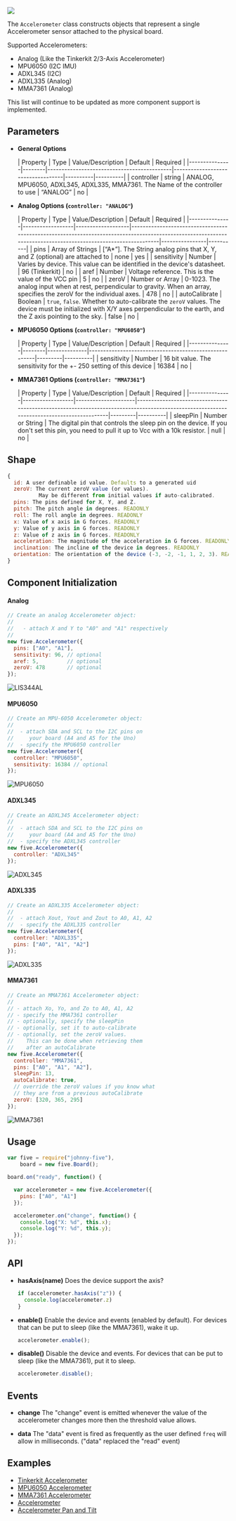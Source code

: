 ![](http://i.gyazo.com/68628475fed220178a90d19f85133f97.png)

The `Accelerometer` class constructs objects that represent a single Accelerometer sensor attached to the physical board.

Supported Accelerometers:

- Analog (Like the Tinkerkit 2/3-Axis Accelerometer)
- MPU6050 (I2C IMU)
- ADXL345 (I2C)
- ADXL335 (Analog)
- MMA7361 (Analog)

This list will continue to be updated as more component support is implemented.

## Parameters

- **General Options**

  | Property | Type   | Value/Description                       | Default  | Required |
  |---------------|--------|--------------------------------------------|-----------------------------------|----------|----------|
  | controller    | string | ANALOG, MPU6050, ADXL345, ADXL335, MMA7361. The Name of the controller to use | “ANALOG” | no       |

- **Analog Options (`controller: "ANALOG"`)** 

  | Property | Type             | Value/Description                                                                                                                                                  | Default        | Required |
  |---------------|------------------|-------------------|--------------------------------------------------------------------------------------------------------------------------------------------------------------|----------------|----------|
  | pins          | Array of Strings | [“A\*”]. The String analog pins that X, Y, and Z (optional) are attached to                                                                                           | none           | yes      |
  | sensitivity   | Number           | Varies by device. This value can be identified in the device's datasheet.                                                                                                      | 96 (Tinkerkit) | no       |
  | aref          | Number           | Voltage reference. This is the value of the VCC pin                                                                                                                             | 5              | no       |
  | zeroV         | Number or Array  | 0-1023. The analog input when at rest, perpendicular to gravity. When an array, specifies the zeroV for the individual axes.                                         | 478            | no       |
  | autoCalibrate | Boolean          | `true`, `false`. Whether to auto-calibrate the `zeroV` values. The device must be initialized with X/Y axes perpendicular to the earth, and the Z axis pointing to the sky. | false          | no       |




- **MPU6050 Options (`controller: "MPU6050"`)** 

  | Property | Type   | Value/Description                                           | Default | Required |
  |---------------|--------|--------------|-------------------------------------------------------|---------|----------|
  | sensitivity   | Number | 16 bit value. The sensitivity for the +- 250 setting of this device | 16384   | no       |

- **MMA7361 Options (`controller: "MMA7361"`)** 

  | Property | Type             | Value/Description                                                                                                                              | Default | Required |
  |---------------|------------------|---------------------|------------------------------------------------------------------------------------------------------------------------------------------|---------|----------|
  | sleepPin      | Number or String | The digital pin that controls the sleep pin on the device. If you don't set this pin, you need to pull it up to Vcc with a 10k resistor. | null    | no       |


## Shape

```js
{ 
  id: A user definable id value. Defaults to a generated uid
  zeroV: The current zeroV value (or values).  
          May be different from initial values if auto-calibrated.
  pins: The pins defined for X, Y, and Z.
  pitch: The pitch angle in degrees. READONLY
  roll: The roll angle in degrees. READONLY
  x: Value of x axis in G forces. READONLY
  y: Value of y axis in G forces. READONLY
  z: Value of z axis in G forces. READONLY
  acceleration: The magnitude of the acceleration in G forces. READONLY
  inclination: The incline of the device in degrees. READONLY
  orientation: The orientation of the device (-3, -2, -1, 1, 2, 3). READONLY 
}
```

## Component Initialization 

#### Analog
```js
// Create an analog Accelerometer object:
// 
//   - attach X and Y to "A0" and "A1" respectively
//
new five.Accelerometer({
  pins: ["A0", "A1"],
  sensitivity: 96, // optional
  aref: 5,         // optional
  zeroV: 478       // optional
});
```

![LIS344AL](https://github.com/rwaldron/johnny-five/raw/master/docs/breadboard/accelerometer-lis344al.png)

#### MPU6050
```js
// Create an MPU-6050 Accelerometer object:
//
//  - attach SDA and SCL to the I2C pins on 
//     your board (A4 and A5 for the Uno)
//  - specify the MPU6050 controller
new five.Accelerometer({
  controller: "MPU6050",
  sensitivity: 16384 // optional
});
```

![MPU6050](https://github.com/rwaldron/johnny-five/raw/master/docs/breadboard/accelerometer-mpu6050.png)

#### ADXL345
```js
// Create an ADXL345 Accelerometer object:
//
//  - attach SDA and SCL to the I2C pins on 
//     your board (A4 and A5 for the Uno)
//  - specify the ADXL345 controller
new five.Accelerometer({
  controller: "ADXL345"
});
```

![ADXL345](https://github.com/rwaldron/johnny-five/raw/master/docs/breadboard/accelerometer-adxl345.png)

#### ADXL335
```js
// Create an ADXL335 Accelerometer object:
//
//  - attach Xout, Yout and Zout to A0, A1, A2
//  - specify the ADXL335 controller
new five.Accelerometer({
  controller: "ADXL335",
  pins: ["A0", "A1", "A2"]
});
```

![ADXL335](https://github.com/rwaldron/johnny-five/raw/master/docs/breadboard/accelerometer-adxl335.png)

#### MMA7361
```js
// Create an MMA7361 Accelerometer object:
//
// - attach Xo, Yo, and Zo to A0, A1, A2
// - specify the MMA7361 controller
// - optionally, specify the sleepPin
// - optionally, set it to auto-calibrate
// - optionally, set the zeroV values.  
//    This can be done when retrieving them 
//    after an autoCalibrate
new five.Accelerometer({
  controller: "MMA7361",
  pins: ["A0", "A1", "A2"],
  sleepPin: 13,
  autoCalibrate: true,
  // override the zeroV values if you know what 
  // they are from a previous autoCalibrate
  zeroV: [320, 365, 295] 
});
```

![MMA7361](https://github.com/rwaldron/johnny-five/raw/master/docs/breadboard/accelerometer-mma7361.png)

## Usage
```js
var five = require("johnny-five"), 
    board = new five.Board();

board.on("ready", function() {

  var accelerometer = new five.Accelerometer({
    pins: ["A0", "A1"]
  });

  accelerometer.on("change", function() {
    console.log("X: %d", this.x);
    console.log("Y: %d", this.y);
  });
});
```

## API

- **hasAxis(name)** Does the device support the axis? 
  ```js
  if (accelerometer.hasAxis("z")) {
    console.log(accelerometer.z)
  }
  ```

- **enable()** Enable the device and events (enabled by default).  For devices that can be put to sleep (like the MMA7361), wake it up.
  ```js
  accelerometer.enable();
  ```

- **disable()** Disable the device and events.  For devices that can be put to sleep (like the MMA7361), put it to sleep.
  ```js
  accelerometer.disable();
  ```

## Events

- **change** The "change" event is emitted whenever the value of the accelerometer changes more then the threshold value allows.

- **data** The "data" event is fired as frequently as the user defined `freq` will allow in milliseconds. ("data" replaced the "read" event)

<!--remove-start-->
## Examples

- [Tinkerkit Accelerometer](https://github.com/rwaldron/johnny-five/blob/master/docs/tinkerkit-accelerometer.md)
- [MPU6050 Accelerometer](https://github.com/rwaldron/johnny-five/blob/master/docs/accelerometer-mpu6050.md)
- [MMA7361 Accelerometer](https://github.com/rwaldron/johnny-five/blob/master/docs/accelerometer-mma7361.md)
- [Accelerometer](https://github.com/rwaldron/johnny-five/blob/master/docs/accelerometer.md)
- [Accelerometer Pan and Tilt](https://github.com/rwaldron/johnny-five/blob/master/docs/accelerometer-pan-tilt.md)

<!--remove-end-->